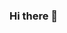 ### Hi there 👋

<!--
**Purge0827/Purge0827** is a ✨ _special_ ✨ repository because its `README.md` (this file) appears on your GitHub profile.

### Here are some ideas to get you started:

### - 🔭 I’m currently working on Python, Javascript, c#, ruby
### - 🌱 I’m currently learning Rust,c++
### - ⚡ Fun fact: Im fun!
### - My Discord: Purge#1338
-->
